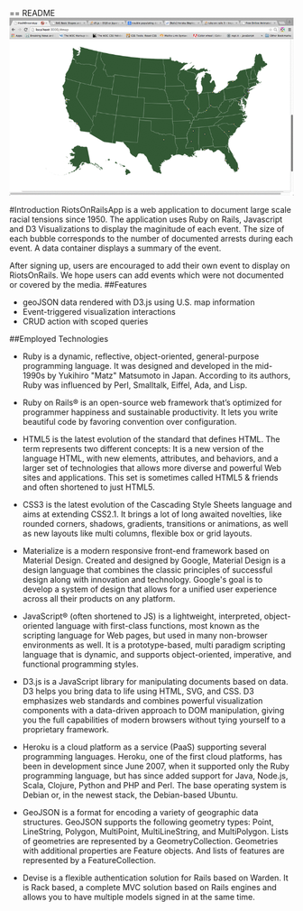 == README
![alt tag](https://github.com/WDI-Woodstock-CharlieBrown/riotsOnRailsApp/blob/master/app.gif?raw=true)

#Introduction
RiotsOnRailsApp is a web application to document large scale racial tensions since 1950.  The application uses Ruby on Rails, Javascript and D3 Visualizations to display the maginitude of each event.  The size of each bubble corresponds to the number of documented arrests during each event.  A data container displays a summary of the event.

After signing up, users are encouraged to add their own event to display on RiotsOnRails.  We hope users can add events which were not documented or covered by the media.
##Features

- geoJSON data rendered with D3.js using U.S. map information
- Event-triggered visualization interactions
- CRUD action with scoped queries


##Employed Technologies

- Ruby is a dynamic, reflective, object-oriented, general-purpose programming language. It was designed and developed in the mid-1990s by Yukihiro "Matz" Matsumoto in Japan. According to its authors, Ruby was influenced by Perl, Smalltalk, Eiffel, Ada, and Lisp.

- Ruby on Rails® is an open-source web framework that’s optimized for programmer happiness and sustainable productivity. It lets you write beautiful code by favoring convention over configuration.

- HTML5 is the latest evolution of the standard that defines HTML. The term represents two different concepts: It is a new version of the language HTML, with new elements, attributes, and behaviors, and a larger set of technologies that allows more diverse and powerful Web sites and applications. This set is sometimes called HTML5 & friends and often shortened to just HTML5.

- CSS3 is the latest evolution of the Cascading Style Sheets language and aims at extending CSS2.1. It brings a lot of long awaited novelties, like rounded corners, shadows, gradients, transitions or animations, as well as new layouts like multi columns, flexible box or grid layouts.

- Materialize is a modern responsive front-end framework based on Material Design.  Created and designed by Google, Material Design is a design language that combines the classic principles of successful design along with innovation and technology. Google's goal is to develop a system of design that allows for a unified user experience across all their products on any platform.

- JavaScript® (often shortened to JS) is a lightweight, interpreted, object-oriented language with first-class functions, most known as the scripting language for Web pages, but used in many non-browser environments as well. It is a prototype-based, multi paradigm scripting language that is dynamic, and supports object-oriented, imperative, and functional programming styles.

- D3.js is a JavaScript library for manipulating documents based on data. D3 helps you bring data to life using HTML, SVG, and CSS. D3 emphasizes web standards and combines powerful visualization components with a data-driven approach to DOM manipulation, giving you the full capabilities of modern browsers without tying yourself to a proprietary framework.

- Heroku is a cloud platform as a service (PaaS) supporting several programming languages. Heroku, one of the first cloud platforms, has been in development since June 2007, when it supported only the Ruby programming language, but has since added support for Java, Node.js, Scala, Clojure, Python and PHP and Perl. The base operating system is Debian or, in the newest stack, the Debian-based Ubuntu.

- GeoJSON is a format for encoding a variety of geographic data structures.  GeoJSON supports the following geometry types: Point, LineString, Polygon, MultiPoint, MultiLineString, and MultiPolygon. Lists of geometries are represented by a GeometryCollection. Geometries with additional properties are Feature objects. And lists of features are represented by a FeatureCollection.

- Devise is a flexible authentication solution for Rails based on Warden. It is Rack based, a complete MVC solution based on Rails engines and allows you to have multiple models signed in at the same time.
